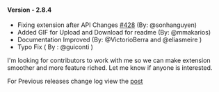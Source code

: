 #### Version - 2.8.4


* Fixing extension after API Changes [#428](https://github.com/shanalikhan/code-settings-sync/issues/428) (By: @sonhanguyen)
* Added GIF for Upload and Download for readme (By: @mmakarios)
* Documentation Improved (By: @VictorioBerra and @eliasmeire )
* Typo Fix ( By : @guiconti )


I'm looking for contributors to work with me so we can make extension smoother and more feature riched.
Let me know if anyone is interested.

For Previous releases change log view the [post](http://shanalikhan.github.io/2016/05/14/Visual-studio-code-sync-settings-release-notes.html)
